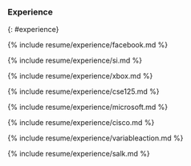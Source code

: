 ### Experience
{: #experience}

{% include resume/experience/facebook.md %}

{% include resume/experience/si.md %}

{% include resume/experience/xbox.md %}

<div class="foldable">
{% include resume/experience/cse125.md %}

{% include resume/experience/microsoft.md %}

{% include resume/experience/cisco.md %}

{% include resume/experience/variableaction.md %}

{% include resume/experience/salk.md %}
</div>
